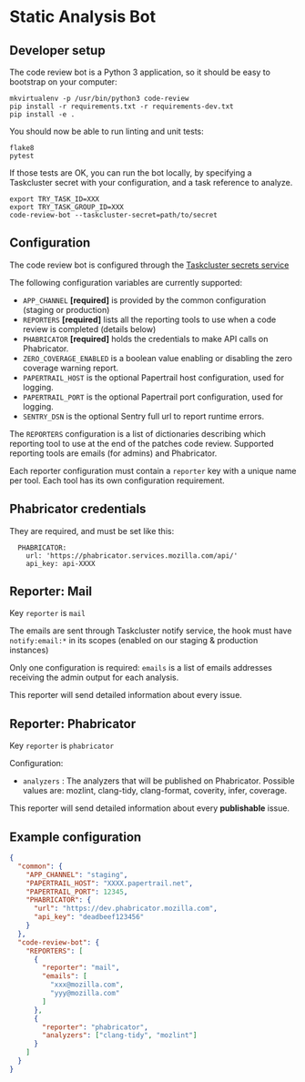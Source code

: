 Static Analysis Bot
===================

Developer setup
---------------

The code review bot is a Python 3 application, so it should be easy to bootstrap on your computer:

```
mkvirtualenv -p /usr/bin/python3 code-review
pip install -r requirements.txt -r requirements-dev.txt
pip install -e .
```

You should now be able to run linting and unit tests:

```
flake8
pytest
```

If those tests are OK, you can run the bot locally, by specifying a Taskcluster secret with your configuration, and a task reference to analyze.

```
export TRY_TASK_ID=XXX
export TRY_TASK_GROUP_ID=XXX
code-review-bot --taskcluster-secret=path/to/secret
```

Configuration
-------------

The code review bot is configured through the [Taskcluster secrets service](https://firefox-ci-tc.services.mozilla.com/secrets)

The following configuration variables are currently supported:

* `APP_CHANNEL` **[required]** is provided by the common configuration (staging or production)
* `REPORTERS` **[required]** lists all the reporting tools to use when a code review is completed (details below)
* `PHABRICATOR` **[required]** holds the credentials to make API calls on Phabricator.
* `ZERO_COVERAGE_ENABLED` is a boolean value enabling or disabling the zero coverage warning report.
* `PAPERTRAIL_HOST` is the optional Papertrail host configuration, used for logging.
* `PAPERTRAIL_PORT` is the optional Papertrail port configuration, used for logging.
* `SENTRY_DSN` is the optional Sentry full url to report runtime errors.

The `REPORTERS` configuration is a list of dictionaries describing which reporting tool to use at the end of the patches code review.
Supported reporting tools are emails (for admins) and Phabricator.

Each reporter configuration must contain a `reporter` key with a unique name per tool. Each tool has its own configuration requirement.

Phabricator credentials
-----------------------

They are required, and must be set like this:

```
  PHABRICATOR:
    url: 'https://phabricator.services.mozilla.com/api/'
    api_key: api-XXXX
```

Reporter: Mail
--------------

Key `reporter` is `mail`

The emails are sent through Taskcluster notify service, the hook must have `notify:email:*` in its scopes (enabled on our staging & production instances)

Only one configuration is required: `emails` is a list of emails addresses receiving the admin output for each analysis.

This reporter will send detailed information about every issue.

Reporter: Phabricator
---------------------

Key `reporter` is `phabricator`

Configuration:

 * `analyzers` : The analyzers that will be published on Phabricator. Possible values are: mozlint, clang-tidy, clang-format, coverity, infer, coverage.

This reporter will send detailed information about every **publishable** issue.

Example configuration
---------------------

```json
{
  "common": {
    "APP_CHANNEL": "staging",
    "PAPERTRAIL_HOST": "XXXX.papertrail.net",
    "PAPERTRAIL_PORT": 12345,
    "PHABRICATOR": {
      "url": "https://dev.phabricator.mozilla.com",
      "api_key": "deadbeef123456"
    }
  },
  "code-review-bot": {
    "REPORTERS": [
      {
        "reporter": "mail",
        "emails": [
          "xxx@mozilla.com",
          "yyy@mozilla.com"
        ]
      },
      {
        "reporter": "phabricator",
        "analyzers": ["clang-tidy", "mozlint"]
      }
    ]
  }
}
```
